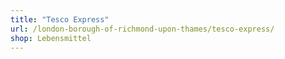 ```yaml
---
title: "Tesco Express"
url: /london-borough-of-richmond-upon-thames/tesco-express/
shop: Lebensmittel
---
```

